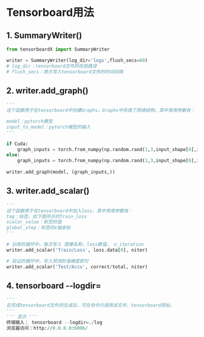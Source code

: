 # Tensorboard用法

## 1. SummaryWriter()

```python
from tensorboardX import SummaryWriter

writer = SummaryWriter(log_dir='logs',flush_secs=60)
# log_dir：tensorboard文件的存放路径
# flush_secs：表示写入tensorboard文件的时间间隔
```

## 2. writer.add_graph()

```python
'''
这个函数用于在tensorboard中创建Graphs，Graphs中存放了网络结构，其中常用参数有：

model：pytorch模型
input_to_model：pytorch模型的输入
'''

if Cuda:
    graph_inputs = torch.from_numpy(np.random.rand(1,3,input_shape[0],input_shape[1])).type(torch.FloatTensor).cuda()
else:
    graph_inputs = torch.from_numpy(np.random.rand(1,3,input_shape[0],input_shape[1])).type(torch.FloatTensor)
    
writer.add_graph(model, (graph_inputs,))
```

## 3. writer.add_scalar()

```python
'''
这个函数用于在tensorboard中加入loss，其中常用参数有：
tag：标签，如下图所示的Train_loss
scalar_value：标签的值
global_step：标签的x轴坐标
'''

# 训练的循环中，每次写入 图像名称，loss数值， n_iteration
writer.add_scalar('Train/Loss', loss.data[0], niter)

# 验证的循环中，写入预测的准确度即可
writer.add_scalar('Test/Accu', correct/total, niter)
```

## 4. tensorboard --logdir=

```python
'''
在完成tensorboard文件的生成后，可在命令行调用该文件，tensorboard网址。
'''
''' 显示 '''
终端输入： tensorboard --logdir=./log
浏览器访问：http://0.0.0.0:6006/
```

